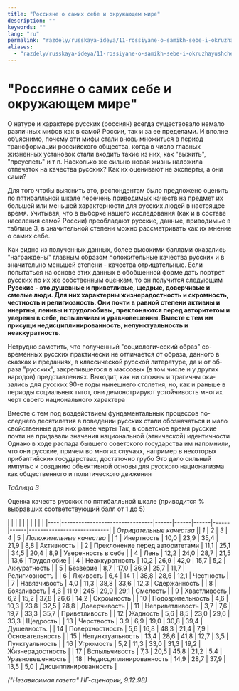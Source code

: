 ```yaml
---
title: "Россияне о самих себе и окружающем мире"
description: ""
keywords: ""
lang: "ru"
permalink: "razdely/russkaya-ideya/11-rossiyane-o-samikh-sebe-i-okruzhayushchem-mire"
aliases:
  - "razdely/russkaya-ideya/11-rossiyane-o-samikh-sebe-i-okruzhayushchem-mire"
---
```



# "Россияне о самих себе и окружающем мире"

О натуре и характере русских (россиян) всегда существовало немало различных мифов как в самой России, так и за ее пределами. И вполне объяснимо, почему эти мифы стали вновь множиться в период трансформации российского общества, когда в число главных жизненных установок стали входить такие из них, как "выжить", "преуспеть" и т п. Насколько же сильно новая жизнь наложила отпечаток на качества русских? Как их оценивают не эксперты, а они сами?

Для того чтобы выяснить это, респондентам было предложено оценить по пятибалльной шкале перечень приводимых качеств на предмет их большей или меньшей характерности для русских людей в настоящее время. Учитывая, что в выборке нашего исследования (как и в составе населения самой России) преобладают русские, данные, приводимые в таблице 3, в значительной степени можно рассматривать как их мнение о самих себе.

Как видно из полученных данных, более высокими баллами оказались "награждены" главным образом положительные качества русских и в значительно меньшей степени - качества отрицательные. Если попытаться на основе этих данных в обобщенной форме дать портрет русских по их же собственным оценкам, то он получится сле­дующим **Русские - это душевные и приветливые, щедрые, доверчивые и смелые люди. Для них характерны жизнерадостность и скромность, честность и религиозность. Они почти в равной степени активны и инертны, ленивы и трудолюбивы, преклоняются перед авторитетом и уверены в себе, вспыльчивы и уравновешенны. Вместе с тем им прису­щи недисциплинированность, непунктуальность и неаккуратность.**

Нетрудно заметить, что полученный "социологический образ" со­временных русских практически не отличается от образа, данного в сказках и преданиях, в классической русской литературе, да и от об­раза "русских", закрепившегося в массовых (в том числе и у других народов) представлениях. Выходит, как ни сложны и трагичны ока­зались для русских 90-е годы нынешнего столетия, но, как и раньше в периоды социальных тягот, они демонстрируют устойчивость мно­гих черт своего национального характера

Вместе с тем под воздействием фундаментальных процессов по­следнего десятилетия в поведении русских стали обозначаться и ма­ло свойственные для них ранее черты Так, в советское время русские почти не придавали значения национальной (этнической) идентич­ности Однако в ходе распада бывшего советского государства им на­помнили, что они русские, причем во многих случаях, например в некоторых прибалтийских государствах, достаточно грубо Это дало сильный импульс к созданию объективной основы для русского на­ционализма как общественного и политического движения

*Таблица* *3*

Оценка качеств русских по пятибалльной шкале (приводится % выбравших соответствующий балл от 1 до 5)

| | | | | | | | | |
|----|--------------------------------|------|------|------|------|------|----------------------------|
| *Отрицательные* *качества*         || *1*  | *2*  | *3*  | *4*  | 5    | *Положительные* *качества* |
| 1  | Инертность                     | 10,0 | 23,9 | 35,4 | 21,9 | 8,8  | Активность                 |
| 2  | Преклонение перед авторитетами | 11,1 | 25,1 | 34,5 | 20,4 | 8,9  | Уверенность в себе         |
| 4  | Лень                           | 12,2 | 24,0 | 28,7 | 21,5 | 13,6 | Трудолюбие                 |
| 4  | Неаккуратность                 | 10,2 | 26,9 | 42,0 | 15,7 | 5,2  | Аккуратность               |
| 5  | Безверие                       | 8,7  | 17,0 | 36,9 | 25,7 | 11,7 | Религиозностъ              |
| 6  | Лживость                       | 6,4  | 14 1 | 38,8 | 28,6 | 12,1 | Честность                  |
| 7  | Навязчивость                   | 4,0  | 11,3 | 38,8 | 33,6 | 12,3 | Сдержанность               |
| 8  | Боязливость                    | 4,6  | 11 9 | 245  | 29,9 | 29,1 | Смелость                   |
| 9  | Хвастливость                   | 6,2  | 15,2 | 37,8 | 26,6 | 14,2 | Скромность                 |
| 10 | Подозрительность               | 4,6  | 10,3 | 23,8 | 32,5 | 28,8 | Доверчивость               |
| 11 | Неприветливость                | 3,7  | 7,6  | 19,7 | 33,3 | 35,7 | Приветливость              |
| 12 | Жадность                       | 5,6  | 8,5  | 23,0 | 29,6 | 33,3 | Щедрость                   |
| 13 | Черствость                     | 3,9  | 6,9  | 19,0 | 30,8 | 39,4 | Душевность.                |
| 14 | Поверхностность                | 5,6  | 16,8 | 48,3 | 21,4 | 7,9  | Основательность            |
| 15 | Непунктуальность               | 13,4 | 28,6 | 41,8 | 12,7 | 3,5  | Пунктуальность             |
| 16 | Угрюмость                      | 5,2  | 11,3 | 33,0 | 31,3 | 19,2 | Жизнерадостность           |
| 17 | Вспыльчивость                  | 7,3  | 20,5 | 45,8 | 21,2 | 5,4  | Уравновешенность           |
| 18 | Недисциплинированность         | 14,9 | 28,7 | 37,9 | 13,5 | 5,0  | Дисциплинированность       |

*("Независимая газета" НГ-сценарии, 9.12.98)*
